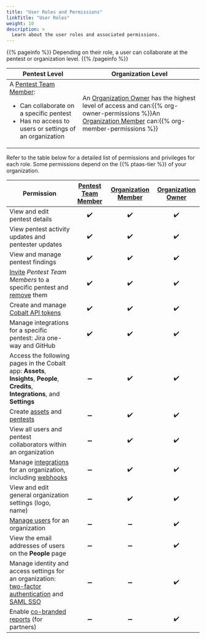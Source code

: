 ```yaml
---
title: "User Roles and Permissions"
linkTitle: "User Roles"
weight: 10
description: >
  Learn about the user roles and associated permissions.
---
```


{{% pageinfo %}}
Depending on their role, a user can collaborate at the pentest or organization level.
{{% /pageinfo %}}

| Pentest Level | Organization Level |
|---|---|
| A [Pentest Team Member](/getting-started/glossary/#pentest-team-member):<ul><li>Can collaborate on a specific pentest</li><li>Has no access to users or settings of an organization</li></ul> | An [Organization Owner](/getting-started/glossary/#organization-owner) has the highest level of access and can:{{% org-owner-permissions %}}An [Organization Member](/getting-started/glossary/#organization-member) can:{{% org-member-permissions %}} |

Refer to the table below for a detailed list of permissions and privileges for each role. Some permissions depend on the {{% ptaas-tier %}} of your organization.

| Permission | [Pentest Team Member](/getting-started/glossary/#pentest-team-member) | [Organization Member](/getting-started/glossary/#organization-member) | [Organization Owner](/getting-started/glossary/#organization-owner) |
|---|:---:|:---:|:---:|
| View and edit pentest details | ✔️ | ✔️ | ✔️ |
| View pentest activity updates and pentester updates| ✔️ | ✔️ | ✔️ |
| View and manage pentest findings | ✔️ | ✔️ | ✔️ |
| [Invite](/platform-deep-dive/collaboration/organization/manage-users/#add-a-pentest-team-member) _Pentest Team Members_ to a specific pentest and [remove](/platform-deep-dive/collaboration/organization/manage-users/#remove-a-pentest-team-member) them | ✔️ | ✔️ | ✔️ |
| Create and manage [Cobalt API tokens](/apiusecases/create_asset/#create-an-api-token-in-the-cobalt-ui) | ✔️ | ✔️ | ✔️ |
| Manage integrations for a specific pentest: Jira one-way and GitHub | ✔️ | ✔️ | ✔️ |
| Access the following pages in the Cobalt app: **Assets**, **Insights**, **People**, **Credits**, **Integrations**, and **Settings** | ➖ | ✔️ | ✔️ |
| Create [assets](/platform-deep-dive/assets/) and [pentests](/platform-deep-dive/pentests/) | ➖ | ✔️ | ✔️ |
| View all users and pentest collaborators within an organization | ➖ | ✔️ | ✔️ |
| Manage [integrations](/integrations/) for an organization, including [webhooks](/integrations/webhooks/) | ➖ | ✔️ | ✔️ |
| View and edit general organization settings (logo, name) | ➖ | ✔️ | ✔️ |
| [Manage users](/platform-deep-dive/collaboration/organization/manage-users/#manage-users-for-your-organization) for an organization | ➖ | ➖ | ✔️ |
| View the email addresses of users on the **People** page | ➖ | ➖ | ✔️ |
| Manage identity and access settings for an organization: [two-factor authentication](/getting-started/sign-in/#two-factor-authentication) and [SAML SSO](/getting-started/sign-in/#saml-sso) | ➖ | ➖ | ✔️ |
| Enable [co-branded reports](/getting-started/checklist/#co-branded-reports) (for partners) | ➖ | ➖ | ✔️ |
